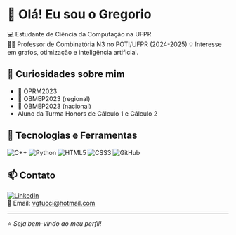 # 👋 Olá! Eu sou o Gregorio

💻 Estudante de Ciência da Computação na UFPR  
👨‍🏫 Professor de Combinatória N3 no POTI/UFPR (2024-2025)
💡 Interesse em grafos, otimização e inteligência artificial.

## 🚀 Curiosidades sobre mim  
- 🥇 OPRM2023
- 🥇 OBMEP2023 (regional)
- 🥈 OBMEP2023 (nacional)
- Aluno da Turma Honors de Cálculo 1 e Cálculo 2 

## 🔧 Tecnologias e Ferramentas  
![C++](https://img.shields.io/badge/C++-00599C?style=for-the-badge&logo=cplusplus&logoColor=white)
![Python](https://img.shields.io/badge/Python-3776AB?style=for-the-badge&logo=python&logoColor=white)
![HTML5](https://img.shields.io/badge/HTML5-E34F26?style=for-the-badge&logo=html5&logoColor=white)
![CSS3](https://img.shields.io/badge/CSS3-1572B6?style=for-the-badge&logo=css3&logoColor=white)
![GitHub](https://img.shields.io/badge/GitHub-181717?style=for-the-badge&logo=github&logoColor=white)

## 📫 Contato  
[![LinkedIn](https://img.shields.io/badge/LinkedIn-0A66C2?style=for-the-badge&logo=linkedin&logoColor=white)](https://www.linkedin.com/in/seu-perfil)  
📧 Email: vgfucci@hotmail.com 

---

⭐️ *Seja bem-vindo ao meu perfil!*
